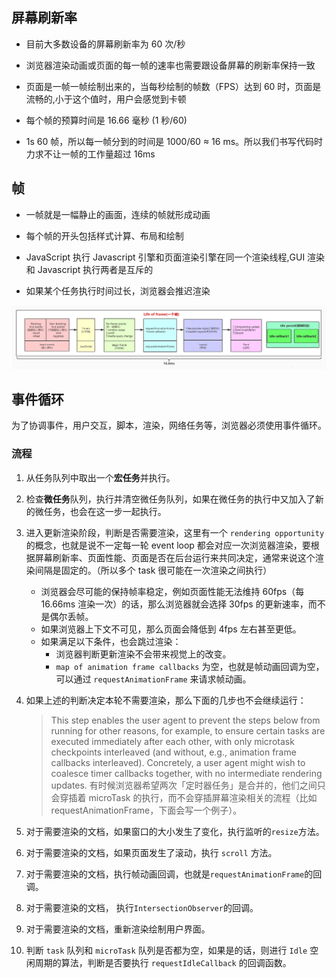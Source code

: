 ## 屏幕刷新率

- 目前大多数设备的屏幕刷新率为 60 次/秒
- 浏览器渲染动画或页面的每一帧的速率也需要跟设备屏幕的刷新率保持一致

- 页面是一帧一帧绘制出来的，当每秒绘制的帧数（FPS）达到 60 时，页面是流畅的,小于这个值时，用户会感觉到卡顿
- 每个帧的预算时间是 16.66 毫秒 (1 秒/60)
- 1s 60 帧，所以每一帧分到的时间是 1000/60 ≈ 16 ms。所以我们书写代码时力求不让一帧的工作量超过 16ms

## 帧

- 一帧就是一幅静止的画面，连续的帧就形成动画

- 每个帧的开头包括样式计算、布局和绘制
- JavaScript 执行 Javascript 引擎和页面渲染引擎在同一个渲染线程,GUI 渲染和 Javascript 执行两者是互斥的

- 如果某个任务执行时间过长，浏览器会推迟渲染

![](../img/lifeofframe.jpg)

## 事件循环

为了协调事件，用户交互，脚本，渲染，网络任务等，浏览器必须使用事件循环。

### 流程

1. 从任务队列中取出一个**宏任务**并执行。

2. 检查**微任务**队列，执行并清空微任务队列，如果在微任务的执行中又加入了新的微任务，也会在这一步一起执行。

3. 进入更新渲染阶段，判断是否需要渲染，这里有一个 `rendering opportunity` 的概念，也就是说不一定每一轮 event loop 都会对应一次浏览器渲染，要根据屏幕刷新率、页面性能、页面是否在后台运行来共同决定，通常来说这个渲染间隔是固定的。（所以多个 task 很可能在一次渲染之间执行）

   - 浏览器会尽可能的保持帧率稳定，例如页面性能无法维持 60fps（每 16.66ms 渲染一次）的话，那么浏览器就会选择 30fps 的更新速率，而不是偶尔丢帧。
   - 如果浏览器上下文不可见，那么页面会降低到 4fps 左右甚至更低。
   - 如果满足以下条件，也会跳过渲染：
     - 浏览器判断更新渲染不会带来视觉上的改变。
     - `map of animation frame callbacks` 为空，也就是帧动画回调为空，可以通过 `requestAnimationFrame` 来请求帧动画。

4. 如果上述的判断决定本轮不需要渲染，那么下面的几步也不会继续运行：

   > This step enables the user agent to prevent the steps below from running for other reasons, for example, to ensure certain tasks are executed immediately after each other, with only microtask checkpoints interleaved (and without, e.g., animation frame callbacks interleaved). Concretely, a user agent might wish to coalesce timer callbacks together, with no intermediate rendering updates.
   > 有时候浏览器希望两次「定时器任务」是合并的，他们之间只会穿插着 microTask 的执行，而不会穿插屏幕渲染相关的流程（比如 requestAnimationFrame，下面会写一个例子）。

5. 对于需要渲染的文档，如果窗口的大小发生了变化，执行监听的`resize`方法。

6. 对于需要渲染的文档，如果页面发生了滚动，执行 `scroll` 方法。

7. 对于需要渲染的文档，执行帧动画回调，也就是`requestAnimationFrame`的回调。

8. 对于需要渲染的文档， 执行`IntersectionObserver`的回调。

9. 对于需要渲染的文档，重新渲染绘制用户界面。

10. 判断 `task` 队列和 `microTask` 队列是否都为空，如果是的话，则进行 `Idle` 空闲周期的算法，判断是否要执行 `requestIdleCallback` 的回调函数。
